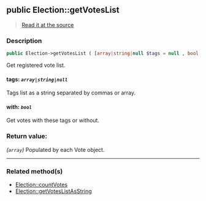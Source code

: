 ## public Election::getVotesList

> [Read it at the source](https://github.com/julien-boudry/Condorcet/blob/master/src/ElectionProcess/VotesProcess.php#L121)

### Description    

```php
public Election->getVotesList ( [array|string|null $tags = null , bool $with = true] ): array
```

Get registered vote list.
    

#### **tags:** *`array|string|null`*   
Tags list as a string separated by commas or array.    


#### **with:** *`bool`*   
Get votes with these tags or without.    


### Return value:   

*(`array`)* Populated by each Vote object.


---------------------------------------

### Related method(s)      

* [Election::countVotes](/Docs/ApiReferences/Election%20Class/public%20Election--countVotes.md)    
* [Election::getVotesListAsString](/Docs/ApiReferences/Election%20Class/public%20Election--getVotesListAsString.md)    
